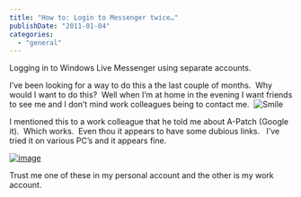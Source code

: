 ```yaml
---
title: "How to: Login to Messenger twice…"
publishDate: "2011-01-04"
categories: 
  - "general"
---
```


Logging in to Windows Live Messenger using separate accounts.

I’ve been looking for a way to do this a the last couple of months.  Why would I want to do this?  Well when I’m at home in the evening I want friends to see me and I don’t mind work colleagues being to contact me.  ![Smile](https://ramberlinggeek.co.uk/wp-content/uploads/2011/01/wlEmoticon-smile1.png)

I mentioned this to a work colleague that he told me about A-Patch (Google it).  Which works.  Even thou it appears to have some dubious links.   I’ve tried it on various PC’s and it appears fine.

[![image](https://ramberlinggeek.co.uk/wp-content/uploads/2011/01/image_thumb.png "image")](https://ramberlinggeek.co.uk/wp-content/uploads/2011/01/image.png)

Trust me one of these in my personal account and the other is my work account.
